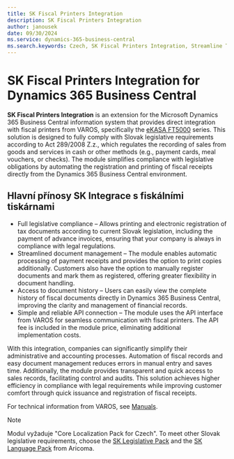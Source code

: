 ```yaml
---
title: SK Fiscal Printers Integration
description: SK Fiscal Printers Integration
author: janousek
date: 09/30/2024
ms.service: dynamics-365-business-central
ms.search.keywords: Czech, SK Fiscal Printers Integration, Streamline Tools
---
```

# SK Fiscal Printers Integration for Dynamics 365 Business Central

**SK Fiscal Printers Integration** is an extension for the Microsoft Dynamics 365 Business Central information system that provides direct integration with fiscal printers from VAROS, specifically the [eKASA FT5000](http://www.varos.sk/vyrobky-FT5000) series. This solution is designed to fully comply with Slovak legislative requirements according to Act 289/2008 Z.z., which regulates the recording of sales from goods and services in cash or other methods (e.g., payment cards, meal vouchers, or checks). The module simplifies compliance with legislative obligations by automating the registration and printing of fiscal receipts directly from the Dynamics 365 Business Central environment.

## Hlavní přínosy SK Integrace s fiskálními tiskárnami

- Full legislative compliance – Allows printing and electronic registration of tax documents according to current Slovak legislation, including the payment of advance invoices, ensuring that your company is always in compliance with legal regulations.
- Streamlined document management – The module enables automatic processing of payment receipts and provides the option to print copies additionally. Customers also have the option to manually register documents and mark them as registered, offering greater flexibility in document handling.
- Access to document history – Users can easily view the complete history of fiscal documents directly in Dynamics 365 Business Central, improving the clarity and management of financial records.
- Simple and reliable API connection – The module uses the API interface from VAROS for seamless communication with fiscal printers. The API fee is included in the module price, eliminating additional implementation costs.

With this integration, companies can significantly simplify their administrative and accounting processes. Automation of fiscal records and easy document management reduces errors in manual entry and saves time. Additionally, the module provides transparent and quick access to sales records, facilitating control and audits. This solution achieves higher efficiency in compliance with legal requirements while improving customer comfort through quick issuance and registration of fiscal receipts.

For technical information from VAROS, see [Manuals](http://www.varos.sk/manualy.php).

> [!NOTE]
> Modul vyžaduje "Core Localization Pack for Czech". To meet other Slovak legislative requirements, choose the [SK Legislative Pack](https://appsource.microsoft.com/en-us/product/dynamics-365-business-central/PUBID.autocontas%7CAID.pas_2021_3%7CPAPPID.6faf8513-1781-444c-8c20-032a6f1efe06?tab=Overview) and the [SK Language Pack](https://appsource.microsoft.com/en-us/product/project-madeira/PUBID.autocontas%7CAID.pas_2021_5%7CPAPPID.a90b83b0-d99d-4156-9c65-526b37fe3497) from Aricoma.
